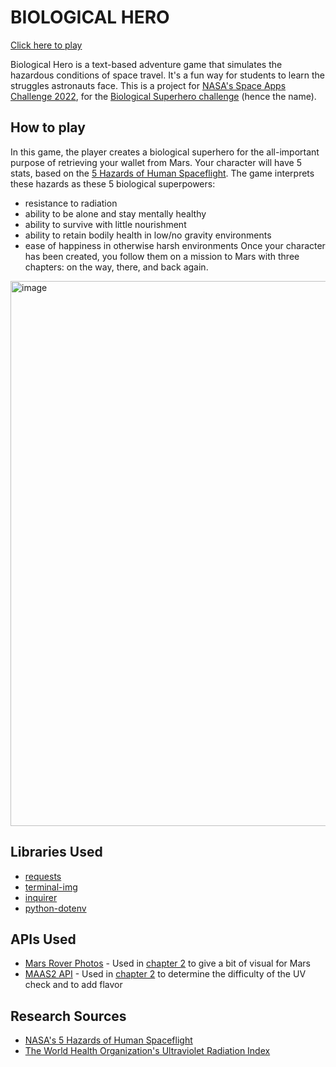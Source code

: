 # BIOLOGICAL HERO
[Click here to play](https://digital-raiders-nasa22.herokuapp.com/)

Biological Hero is a text-based adventure game that simulates the hazardous conditions of space travel. It's a fun way for students to learn the struggles astronauts face.
This is a project for [NASA's Space Apps Challenge 2022](https://www.spaceappschallenge.org/), for the [Biological Superhero challenge](https://2022.spaceappschallenge.org/challenges/2022-challenges/space-biology-superhero/details) (hence the name).

## How to play

In this game, the player creates a biological superhero for the all-important purpose of retrieving your wallet from Mars.
Your character will have 5 stats, based on the [5 Hazards of Human Spaceflight](https://www.nasa.gov/hrp/5-hazards-of-human-spaceflight).
The game interprets these hazards as these 5 biological superpowers:
- resistance to radiation
- ability to be alone and stay mentally healthy
- ability to survive with little nourishment
- ability to retain bodily health in low/no gravity environments
- ease of happiness in otherwise harsh environments
Once your character has been created, you follow them on a mission to Mars with three chapters: on the way, there, and back again.

<img width="872" alt="image" src="https://user-images.githubusercontent.com/34243402/193467362-8e54bd0b-1d93-4d05-9983-c271bbb5afce.png">


## Libraries Used

- [requests](https://pypi.org/project/requests/)
- [terminal-img](https://pypi.org/project/terminal-img/)
- [inquirer](https://pypi.org/project/inquirer/)
- [python-dotenv](https://pypi.org/project/python-dotenv/)

## APIs Used

- [Mars Rover Photos](https://github.com/chrisccerami/mars-photo-api) - Used in [chapter 2](https://github.com/randolph-code-club/space_apps_2022/blob/main/level2.py#L24) to give a bit of visual for Mars
- [MAAS2 API](https://maas2.apollorion.com/) - Used in [chapter 2](https://github.com/randolph-code-club/space_apps_2022/blob/main/level2.py#L31) to determine the difficulty of the UV check and to add flavor

## Research Sources

- [NASA's 5 Hazards of Human Spaceflight](https://www.nasa.gov/hrp/5-hazards-of-human-spaceflight)
- [The World Health Organization's Ultraviolet Radiation Index](https://www.who.int/news-room/questions-and-answers/item/radiation-the-ultraviolet-(uv)-index)
